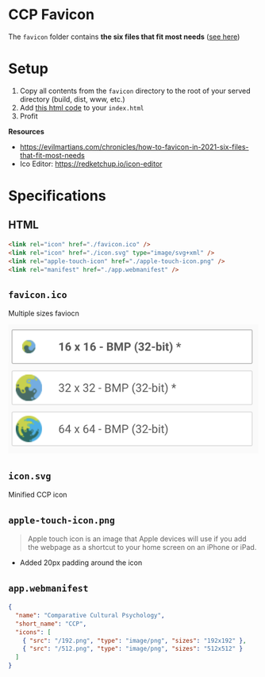 # CCP Favicon

The `favicon` folder contains **the six files that fit most needs** ([see here](https://evilmartians.com/chronicles/how-to-favicon-in-2021-six-files-that-fit-most-needs))

# Setup

1. Copy all contents from the `favicon` directory to the root of your served directory (build, dist, www, etc.)
2. Add [this html code](#html) to your `index.html`
3. Profit

**Resources**

- https://evilmartians.com/chronicles/how-to-favicon-in-2021-six-files-that-fit-most-needs
- Ico Editor: https://redketchup.io/icon-editor

# Specifications

## HTML

```html
<link rel="icon" href="./favicon.ico" />
<link rel="icon" href="./icon.svg" type="image/svg+xml" />
<link rel="apple-touch-icon" href="./apple-touch-icon.png" />
<link rel="manifest" href="./app.webmanifest" />
```

## `favicon.ico`

Multiple sizes faviocn

![](res/favicon-bundled-sized.png)

## `icon.svg`

Minified CCP icon

## `apple-touch-icon.png`

> Apple touch icon is an image that Apple devices will use if you add the webpage as a shortcut to your home screen on an iPhone or iPad.

- Added 20px padding around the icon

## `app.webmanifest`

```json
{
  "name": "Comparative Cultural Psychology",
  "short_name": "CCP",
  "icons": [
    { "src": "/192.png", "type": "image/png", "sizes": "192x192" },
    { "src": "/512.png", "type": "image/png", "sizes": "512x512" }
  ]
}
```
